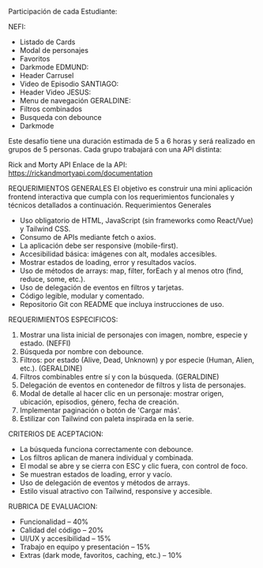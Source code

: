 Participación de cada Estudiante:

NEFI:
- Listado de Cards
- Modal de personajes
- Favoritos
- Darkmode
EDMUND:
- Header Carrusel
- Video de Episodio 
SANTIAGO:
- Header Video
JESUS:
- Menu de navegación
GERALDINE:
- Filtros combinados
- Busqueda con debounce
- Darkmode


Este desafío tiene una duración estimada de 5 a 6 horas y será realizado en grupos de 5 personas. Cada grupo trabajará con una API distinta: 

Rick and Morty API
Enlace de la API: https://rickandmortyapi.com/documentation

REQUERIMIENTOS GENERALES
El objetivo es construir una mini aplicación frontend interactiva que cumpla con los requerimientos funcionales y técnicos detallados a continuación.
Requerimientos Generales
- Uso obligatorio de HTML, JavaScript (sin frameworks como React/Vue) y Tailwind CSS.
- Consumo de APIs mediante fetch o axios.
- La aplicación debe ser responsive (mobile-first).
- Accesibilidad básica: imágenes con alt, modales accesibles.
- Mostrar estados de loading, error y resultados vacíos.
- Uso de métodos de arrays: map, filter, forEach y al menos otro (find, reduce, some, etc.).
- Uso de delegación de eventos en filtros y tarjetas.
- Código legible, modular y comentado.
- Repositorio Git con README que incluya instrucciones de uso.

REQUERIMIENTOS ESPECIFICOS:
1. Mostrar una lista inicial de personajes con imagen, nombre, especie y estado. (NEFFI)
2.  Búsqueda por nombre con debounce.
3. Filtros: por estado (Alive, Dead, Unknown) y por especie (Human, Alien, etc.). (GERALDINE)
4. Filtros combinables entre sí y con la búsqueda. (GERALDINE)
5.  Delegación de eventos en contenedor de filtros y lista de personajes.
6.  Modal de detalle al hacer clic en un personaje: mostrar origen, ubicación, episodios, género, fecha de creación.
7.  Implementar paginación o botón de 'Cargar más'.
8. Estilizar con Tailwind con paleta inspirada en la serie.

CRITERIOS DE ACEPTACION:
- La búsqueda funciona correctamente con debounce.
- Los filtros aplican de manera individual y combinada.
- El modal se abre y se cierra con ESC y clic fuera, con control de foco.
- Se muestran estados de loading, error y vacío.
- Uso de delegación de eventos y métodos de arrays.
- Estilo visual atractivo con Tailwind, responsive y accesible.


RUBRICA DE EVALUACION:
- Funcionalidad – 40%
- Calidad del código – 20%
- UI/UX y accesibilidad – 15%
- Trabajo en equipo y presentación – 15%
- Extras (dark mode, favoritos, caching, etc.) – 10%

